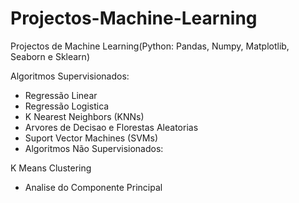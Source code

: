 # Projectos-Machine-Learning
Projectos de Machine Learning(Python: Pandas, Numpy, Matplotlib, Seaborn e Sklearn)

Algoritmos Supervisionados:

- Regressão Linear
- Regressão Logistica
- K Nearest Neighbors (KNNs)
- Arvores de Decisao e Florestas Aleatorias
- Suport Vector Machines (SVMs)
- Algoritmos Não Supervisionados:

K Means Clustering
- Analise do Componente Principal
